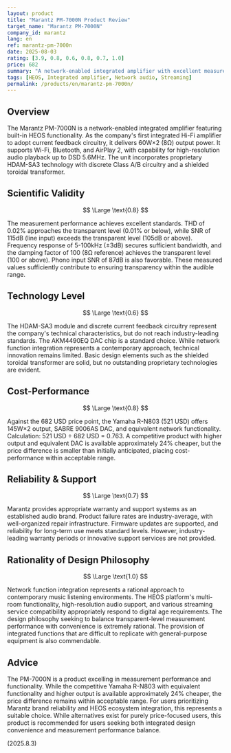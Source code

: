 ```yaml
---
layout: product
title: "Marantz PM-7000N Product Review"
target_name: "Marantz PM-7000N"
company_id: marantz
lang: en
ref: marantz-pm-7000n
date: 2025-08-03
rating: [3.9, 0.8, 0.6, 0.8, 0.7, 1.0]
price: 682
summary: "A network-enabled integrated amplifier with excellent measurement performance and integrated design, offering acceptable cost-performance within reasonable range"
tags: [HEOS, Integrated amplifier, Network audio, Streaming]
permalink: /products/en/marantz-pm-7000n/
---
```

## Overview

The Marantz PM-7000N is a network-enabled integrated amplifier featuring built-in HEOS functionality. As the company's first integrated Hi-Fi amplifier to adopt current feedback circuitry, it delivers 60W×2 (8Ω) output power. It supports Wi-Fi, Bluetooth, and AirPlay 2, with capability for high-resolution audio playback up to DSD 5.6MHz. The unit incorporates proprietary HDAM-SA3 technology with discrete Class A/B circuitry and a shielded toroidal transformer.

## Scientific Validity

$$ \Large \text{0.8} $$

The measurement performance achieves excellent standards. THD of 0.02% approaches the transparent level (0.01% or below), while SNR of 115dB (line input) exceeds the transparent level (105dB or above). Frequency response of 5-100kHz (±3dB) secures sufficient bandwidth, and the damping factor of 100 (8Ω reference) achieves the transparent level (100 or above). Phono input SNR of 87dB is also favorable. These measured values sufficiently contribute to ensuring transparency within the audible range.

## Technology Level

$$ \Large \text{0.6} $$

The HDAM-SA3 module and discrete current feedback circuitry represent the company's technical characteristics, but do not reach industry-leading standards. The AKM4490EQ DAC chip is a standard choice. While network function integration represents a contemporary approach, technical innovation remains limited. Basic design elements such as the shielded toroidal transformer are solid, but no outstanding proprietary technologies are evident.

## Cost-Performance

$$ \Large \text{0.8} $$

Against the 682 USD price point, the Yamaha R-N803 (521 USD) offers 145W×2 output, SABRE 9006AS DAC, and equivalent network functionality. Calculation: 521 USD ÷ 682 USD = 0.763. A competitive product with higher output and equivalent DAC is available approximately 24% cheaper, but the price difference is smaller than initially anticipated, placing cost-performance within acceptable range.

## Reliability & Support

$$ \Large \text{0.7} $$

Marantz provides appropriate warranty and support systems as an established audio brand. Product failure rates are industry-average, with well-organized repair infrastructure. Firmware updates are supported, and reliability for long-term use meets standard levels. However, industry-leading warranty periods or innovative support services are not provided.

## Rationality of Design Philosophy

$$ \Large \text{1.0} $$

Network function integration represents a rational approach to contemporary music listening environments. The HEOS platform's multi-room functionality, high-resolution audio support, and various streaming service compatibility appropriately respond to digital age requirements. The design philosophy seeking to balance transparent-level measurement performance with convenience is extremely rational. The provision of integrated functions that are difficult to replicate with general-purpose equipment is also commendable.

## Advice

The PM-7000N is a product excelling in measurement performance and functionality. While the competitive Yamaha R-N803 with equivalent functionality and higher output is available approximately 24% cheaper, the price difference remains within acceptable range. For users prioritizing Marantz brand reliability and HEOS ecosystem integration, this represents a suitable choice. While alternatives exist for purely price-focused users, this product is recommended for users seeking both integrated design convenience and measurement performance balance.

(2025.8.3)
